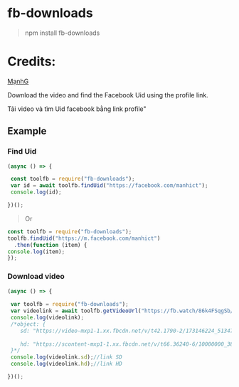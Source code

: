 # fb-downloads
> npm install fb-downloads

# Credits:
[MạnhG](https://github.com/BOTCHATVN/fb-downloads)

   <p>Download the video and find the Facebook Uid using the profile link.</p>
   <p>Tải video và tìm Uid facebook bằng link profile"</p>

## Example

### Find Uid

```javascript
(async () => {

 const toolfb = require("fb-downloads");
 var id = await toolfb.findUid("https://facebook.com/manhict");
 console.log(id);

})();
```
> Or

```javascript
const toolfb = require("fb-downloads");
toolfb.findUid("https://m.facebook.com/manhict")
  .then(function (item) {
console.log(item);
});
```
### Download video
```javascript
(async () => {
  
 var toolfb = require("fb-downloads");
 var videolink = await toolfb.getVideoUrl("https://fb.watch/86k4FSqgSb/");
 console.log(videolink);
 /*object: {
    sd: "https://video-mxp1-1.xx.fbcdn.net/v/t42.1790-2/173146224_513475892983670_3402119856878466716_n.mp4?_nc_cat=109&ccb=1-3&_nc_sid=985c63&efg=eyJybHIiOjUxMSwicmxhIjoxMDI1LCJ2ZW5jb2RlX3RhZyI6InN2ZV9zZCJ9&_nc_ohc=lDBJX2D_07kAX94kfWA&rl=511&vabr=284&_nc_ht=video-mxp1-1.xx&oh=c2b28244715229891040fd74b2f2f869&oe=6087F3D0",
    
    hd: "https://scontent-mxp1-1.xx.fbcdn.net/v/t66.36240-6/10000000_3866505630102943_4884150572227376903_n.mp4?_nc_cat=110&ccb=1-3&_nc_sid=985c63&efg=eyJ2ZW5jb2RlX3RhZyI6Im9lcF9oZCJ9&_nc_ohc=EKMemjHPdrQAX_o0KsS&_nc_ht=scontent-mxp1-1.xx&oh=c2058c81be8d5e754fff76f13b8001a9&oe=60AD2D08"
 }*/
 console.log(videolink.sd);//link SD
 console.log(videolink.hd);//link HD

})();